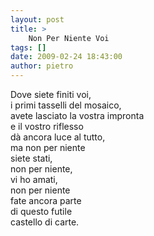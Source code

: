 ```yaml
---
layout: post
title: >
    Non Per Niente Voi
tags: []
date: 2009-02-24 18:43:00
author: pietro
---
```

Dove siete finiti voi,<br/>i primi tasselli del mosaico,<br/>avete lasciato la vostra impronta<br/>e il vostro riflesso<br/>dà ancora luce al tutto,<br/>ma non per niente<br/>siete stati,<br/>non per niente,<br/>vi ho amati,<br/>non per niente<br/>fate ancora parte<br/>di questo futile<br/>castello di carte.
